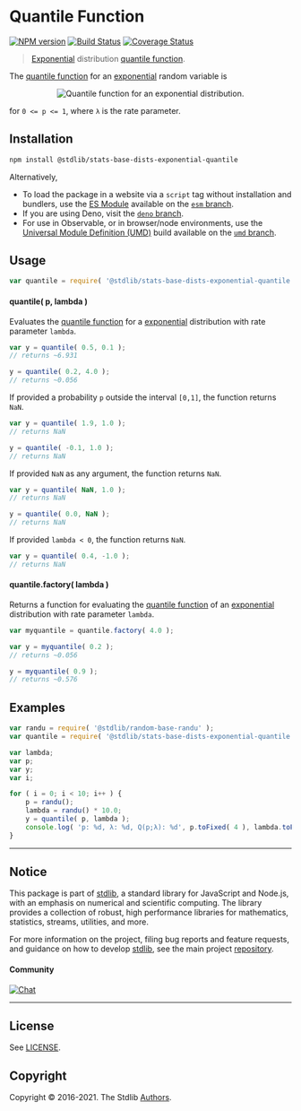 <!--

@license Apache-2.0

Copyright (c) 2018 The Stdlib Authors.

Licensed under the Apache License, Version 2.0 (the "License");
you may not use this file except in compliance with the License.
You may obtain a copy of the License at

   http://www.apache.org/licenses/LICENSE-2.0

Unless required by applicable law or agreed to in writing, software
distributed under the License is distributed on an "AS IS" BASIS,
WITHOUT WARRANTIES OR CONDITIONS OF ANY KIND, either express or implied.
See the License for the specific language governing permissions and
limitations under the License.

-->

# Quantile Function

[![NPM version][npm-image]][npm-url] [![Build Status][test-image]][test-url] [![Coverage Status][coverage-image]][coverage-url] <!-- [![dependencies][dependencies-image]][dependencies-url] -->

> [Exponential][exponential-distribution] distribution [quantile function][quantile-function].

<section class="intro">

The [quantile function][quantile-function] for an [exponential][exponential-distribution] random variable is

<!-- <equation class="equation" label="eq:exponential_quantile_function" align="center" raw="Q(p;\lambda) = \frac{-\ln(1-p)}{\lambda}" alt="Quantile function for an exponential distribution."> -->

<div class="equation" align="center" data-raw-text="Q(p;\lambda) = \frac{-\ln(1-p)}{\lambda}" data-equation="eq:exponential_quantile_function">
    <img src="https://cdn.jsdelivr.net/gh/stdlib-js/stdlib@51534079fef45e990850102147e8945fb023d1d0/lib/node_modules/@stdlib/stats/base/dists/exponential/quantile/docs/img/equation_exponential_quantile_function.svg" alt="Quantile function for an exponential distribution.">
    <br>
</div>

<!-- </equation> -->

for `0 <= p <= 1`, where `λ` is the rate parameter.

</section>

<!-- /.intro -->

<section class="installation">

## Installation

```bash
npm install @stdlib/stats-base-dists-exponential-quantile
```

Alternatively,

-   To load the package in a website via a `script` tag without installation and bundlers, use the [ES Module][es-module] available on the [`esm` branch][esm-url].
-   If you are using Deno, visit the [`deno` branch][deno-url].
-   For use in Observable, or in browser/node environments, use the [Universal Module Definition (UMD)][umd] build available on the [`umd` branch][umd-url].

</section>

<section class="usage">

## Usage

```javascript
var quantile = require( '@stdlib/stats-base-dists-exponential-quantile' );
```

#### quantile( p, lambda )

Evaluates the [quantile function][quantile-function] for a [exponential][exponential-distribution] distribution with rate parameter `lambda`.

```javascript
var y = quantile( 0.5, 0.1 );
// returns ~6.931

y = quantile( 0.2, 4.0 );
// returns ~0.056
```

If provided a probability `p` outside the interval `[0,1]`, the function returns `NaN`.

```javascript
var y = quantile( 1.9, 1.0 );
// returns NaN

y = quantile( -0.1, 1.0 );
// returns NaN
```

If provided `NaN` as any argument, the function returns `NaN`.

```javascript
var y = quantile( NaN, 1.0 );
// returns NaN

y = quantile( 0.0, NaN );
// returns NaN
```

If provided `lambda < 0`, the function returns `NaN`.

```javascript
var y = quantile( 0.4, -1.0 );
// returns NaN
```

#### quantile.factory( lambda )

Returns a function for evaluating the [quantile function][quantile-function] of an [exponential][exponential-distribution] distribution with rate parameter `lambda`.

```javascript
var myquantile = quantile.factory( 4.0 );

var y = myquantile( 0.2 );
// returns ~0.056

y = myquantile( 0.9 );
// returns ~0.576
```

</section>

<!-- /.usage -->

<section class="examples">

## Examples

<!-- eslint no-undef: "error" -->

```javascript
var randu = require( '@stdlib/random-base-randu' );
var quantile = require( '@stdlib/stats-base-dists-exponential-quantile' );

var lambda;
var p;
var y;
var i;

for ( i = 0; i < 10; i++ ) {
    p = randu();
    lambda = randu() * 10.0;
    y = quantile( p, lambda );
    console.log( 'p: %d, λ: %d, Q(p;λ): %d', p.toFixed( 4 ), lambda.toFixed( 4 ), y.toFixed( 4 ) );
}
```

</section>

<!-- /.examples -->

<!-- Section for related `stdlib` packages. Do not manually edit this section, as it is automatically populated. -->

<section class="related">

</section>

<!-- /.related -->

<!-- Section for all links. Make sure to keep an empty line after the `section` element and another before the `/section` close. -->


<section class="main-repo" >

* * *

## Notice

This package is part of [stdlib][stdlib], a standard library for JavaScript and Node.js, with an emphasis on numerical and scientific computing. The library provides a collection of robust, high performance libraries for mathematics, statistics, streams, utilities, and more.

For more information on the project, filing bug reports and feature requests, and guidance on how to develop [stdlib][stdlib], see the main project [repository][stdlib].

#### Community

[![Chat][chat-image]][chat-url]

---

## License

See [LICENSE][stdlib-license].


## Copyright

Copyright &copy; 2016-2021. The Stdlib [Authors][stdlib-authors].

</section>

<!-- /.stdlib -->

<!-- Section for all links. Make sure to keep an empty line after the `section` element and another before the `/section` close. -->

<section class="links">

[npm-image]: http://img.shields.io/npm/v/@stdlib/stats-base-dists-exponential-quantile.svg
[npm-url]: https://npmjs.org/package/@stdlib/stats-base-dists-exponential-quantile

[test-image]: https://github.com/stdlib-js/stats-base-dists-exponential-quantile/actions/workflows/test.yml/badge.svg
[test-url]: https://github.com/stdlib-js/stats-base-dists-exponential-quantile/actions/workflows/test.yml

[coverage-image]: https://img.shields.io/codecov/c/github/stdlib-js/stats-base-dists-exponential-quantile/main.svg
[coverage-url]: https://codecov.io/github/stdlib-js/stats-base-dists-exponential-quantile?branch=main

<!--

[dependencies-image]: https://img.shields.io/david/stdlib-js/stats-base-dists-exponential-quantile.svg
[dependencies-url]: https://david-dm.org/stdlib-js/stats-base-dists-exponential-quantile/main

-->

[umd]: https://github.com/umdjs/umd
[es-module]: https://developer.mozilla.org/en-US/docs/Web/JavaScript/Guide/Modules

[deno-url]: https://github.com/stdlib-js/stats-base-dists-exponential-quantile/tree/deno
[umd-url]: https://github.com/stdlib-js/stats-base-dists-exponential-quantile/tree/umd
[esm-url]: https://github.com/stdlib-js/stats-base-dists-exponential-quantile/tree/esm

[chat-image]: https://img.shields.io/gitter/room/stdlib-js/stdlib.svg
[chat-url]: https://gitter.im/stdlib-js/stdlib/

[stdlib]: https://github.com/stdlib-js/stdlib

[stdlib-authors]: https://github.com/stdlib-js/stdlib/graphs/contributors

[stdlib-license]: https://raw.githubusercontent.com/stdlib-js/stats-base-dists-exponential-quantile/main/LICENSE

[quantile-function]: https://en.wikipedia.org/wiki/Quantile_function

[exponential-distribution]: https://en.wikipedia.org/wiki/Exponential_distribution

</section>

<!-- /.links -->
